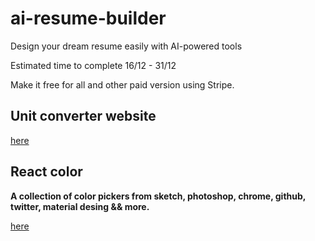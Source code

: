 # ai-resume-builder

Design your dream resume easily with AI-powered tools

Estimated time to complete 16/12 - 31/12

Make it free for all and other paid version using Stripe.

## Unit converter website

[here](https://unitconverters.net)

## React color

**A collection of color pickers from sketch, photoshop, chrome, github, twitter, material desing && more.**

[here](https://casesandberg.github.io/react-color/)
